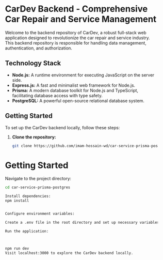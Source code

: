# CarDev Backend - Comprehensive Car Repair and Service Management

Welcome to the backend repository of CarDev, a robust full-stack web application designed to revolutionize the car repair and service industry. This backend repository is responsible for handling data management, authentication, and authorization.

## Technology Stack

- **Node.js:** A runtime environment for executing JavaScript on the server side.
- **Express.js:** A fast and minimalist web framework for Node.js.
- **Prisma:** A modern database toolkit for Node.js and TypeScript, facilitating database access with type safety.
- **PostgreSQL:** A powerful open-source relational database system.

## Getting Started

To set up the CarDev backend locally, follow these steps:

1. **Clone the repository:**
   ```bash
   git clone https://github.com/imam-hossain-wd/car-service-prisma-postgres.git


# Getting Started

Navigate to the project directory:

```bash
cd car-service-prisma-postgres

Install dependencies:
npm install


Configure environment variables:

Create a .env file in the root directory and set up necessary variables for the database connection, JWT secrets, etc.

Run the application:



npm run dev
Visit localhost:3000 to explore the CarDev backend locally.

